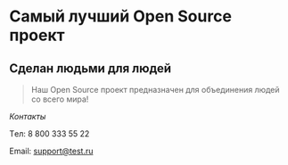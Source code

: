 # Самый лучший Open Source проект

## Сделан людьми для людей

> Наш Open Source проект предназначен для объединения людей со всего мира!

_Контакты_

Tел: 8 800 333 55 22

Email: support@test.ru
